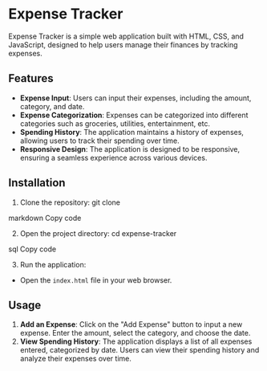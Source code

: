 # Expense Tracker

Expense Tracker is a simple web application built with HTML, CSS, and JavaScript, designed to help users manage their finances by tracking expenses.

## Features

- **Expense Input**: Users can input their expenses, including the amount, category, and date.
- **Expense Categorization**: Expenses can be categorized into different categories such as groceries, utilities, entertainment, etc.
- **Spending History**: The application maintains a history of expenses, allowing users to track their spending over time.
- **Responsive Design**: The application is designed to be responsive, ensuring a seamless experience across various devices.

## Installation

1. Clone the repository:
git clone <repository-url>

markdown
Copy code

2. Open the project directory:
cd expense-tracker

sql
Copy code

3. Run the application:
- Open the `index.html` file in your web browser.

## Usage

1. **Add an Expense**: Click on the "Add Expense" button to input a new expense. Enter the amount, select the category, and choose the date.
2. **View Spending History**: The application displays a list of all expenses entered, categorized by date. Users can view their spending history and analyze their expenses over time.

